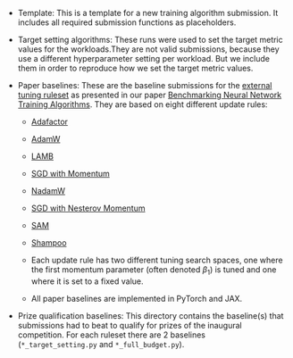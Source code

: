 - Template: This is a template for a new training algorithm submission. It includes all required submission functions as placeholders.
- Target setting algorithms: These runs were used to set the target metric values for the workloads.They are not valid submissions, because they use a different hyperparameter setting per workload. But we include them in order to reproduce how we set the target metric values.
- Paper baselines: These are the baseline submissions for the [external tuning ruleset](../README.md#external-tuning-ruleset) as presented in our paper [Benchmarking Neural Network Training Algorithms](https://arxiv.org/abs/2306.07179). They are based on eight different update rules:

  - [Adafactor](/reference_algorithms/paper_baselines/adafactor)
  - [AdamW](/reference_algorithms/paper_baselines/adamw)
  - [LAMB](/reference_algorithms/paper_baselines/lamb)
  - [SGD with Momentum](/reference_algorithms/paper_baselines/momentum)
  - [NadamW](/reference_algorithms/paper_baselines/nadamw)
  - [SGD with Nesterov Momentum](/reference_algorithms/paper_baselines/nesterov)
  - [SAM](/reference_algorithms/paper_baselines/sam)
  - [Shampoo](/reference_algorithms/paper_baselines/shampoo/)

  - Each update rule has two different tuning search spaces, one where the first momentum parameter (often denoted $\beta_1$) is tuned and one where it is set to a fixed value.
  - All paper baselines are implemented in PyTorch and JAX.

- Prize qualification baselines: This directory contains the baseline(s) that submissions had to beat to qualify for prizes of the inaugural competition. For each ruleset there are 2 baselines (`*_target_setting.py` and `*_full_budget.py`).
